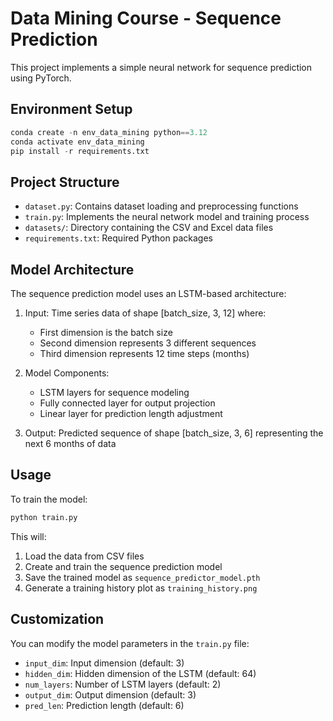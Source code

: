# Data Mining Course - Sequence Prediction

This project implements a simple neural network for sequence prediction using PyTorch.

## Environment Setup

```python
conda create -n env_data_mining python==3.12
conda activate env_data_mining
pip install -r requirements.txt
```

## Project Structure

- `dataset.py`: Contains dataset loading and preprocessing functions
- `train.py`: Implements the neural network model and training process
- `datasets/`: Directory containing the CSV and Excel data files
- `requirements.txt`: Required Python packages

## Model Architecture

The sequence prediction model uses an LSTM-based architecture:

1. Input: Time series data of shape [batch_size, 3, 12] where:
   - First dimension is the batch size
   - Second dimension represents 3 different sequences
   - Third dimension represents 12 time steps (months)

2. Model Components:
   - LSTM layers for sequence modeling
   - Fully connected layer for output projection
   - Linear layer for prediction length adjustment

3. Output: Predicted sequence of shape [batch_size, 3, 6] representing the next 6 months of data

## Usage

To train the model:

```bash
python train.py
```

This will:
1. Load the data from CSV files
2. Create and train the sequence prediction model
3. Save the trained model as `sequence_predictor_model.pth`
4. Generate a training history plot as `training_history.png`

## Customization

You can modify the model parameters in the `train.py` file:
- `input_dim`: Input dimension (default: 3)
- `hidden_dim`: Hidden dimension of the LSTM (default: 64)
- `num_layers`: Number of LSTM layers (default: 2)
- `output_dim`: Output dimension (default: 3)
- `pred_len`: Prediction length (default: 6)